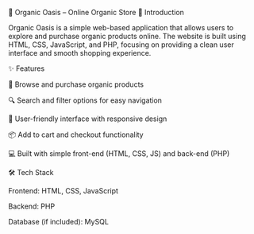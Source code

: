🌿 Organic Oasis – Online Organic Store
📌 Introduction

Organic Oasis is a simple web-based application that allows users to explore and purchase organic products online. The website is built using HTML, CSS, JavaScript, and PHP, focusing on providing a clean user interface and smooth shopping experience.

✨ Features

🛒 Browse and purchase organic products

🔍 Search and filter options for easy navigation

👤 User-friendly interface with responsive design

📦 Add to cart and checkout functionality

💻 Built with simple front-end (HTML, CSS, JS) and back-end (PHP)

🛠️ Tech Stack

Frontend: HTML, CSS, JavaScript

Backend: PHP

Database (if included): MySQL
